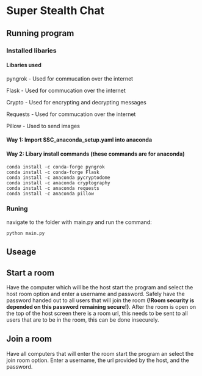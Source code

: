 # Super Stealth Chat

## Running program

### Installed libaries
#### Libaries used

pyngrok - Used for commucation over the internet

Flask - Used for commucation over the internet

Crypto - Used for encrypting and decrypting messages

Requests - Used for commucation over the internet

Pillow - Used to send images
#### Way 1: Import SSC_anaconda_setup.yaml into anaconda
#### Way 2: Libary install commands (these commands are for anaconda)

```
conda install -c conda-forge pyngrok
conda install -c conda-forge Flask
conda install -c anaconda pycryptodome
conda install -c anaconda cryptography
conda install -c anaconda requests
conda install -c anaconda pillow
```

### Runing

navigate to the folder with main.py and run the command:
```
python main.py
```

## Useage

## Start a room

Have the computer which will be the host start the program and select the host room option and enter a username and password. Safely have the password handed out to all users that will join the room **(!Room security is depended on this password remaining secure!)**. After the room is open on the top of the host screen there is a room url, this needs to be sent to all users that are to be in the room, this can be done insecurely.

## Join a room

Have all computers that will enter the room start the program an select the join room option. Enter a username, the url provided by the host, and the password.
